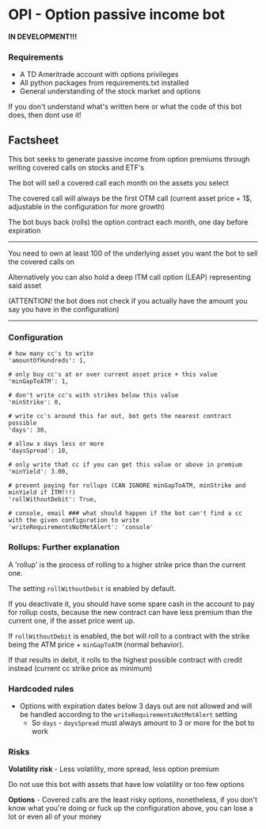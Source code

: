 # OPI - Option passive income bot

**IN DEVELOPMENT!!!**

### Requirements

- A TD Ameritrade account with options privileges
- All python packages from requirements.txt installed
- General understanding of the stock market and options

If you don't understand what's written here or what the code of this bot does, then dont use it!

## Factsheet

This bot seeks to generate passive income from option premiums through writing covered calls on stocks and ETF's

The bot will sell a covered call each month on the assets you select

The covered call will always be the first OTM call (current asset price + 1$, adjustable in the configuration for more growth)

The bot buys back (rolls) the option contract each month, one day before expiration

---

You need to own at least 100 of the underlying asset you want the bot to sell the covered calls on

Alternatively you can also hold a deep ITM call option (LEAP) representing said asset

(ATTENTION! the bot does not check if you actually have the amount you say you have in the configuration)

---

### Configuration

    # how many cc's to write
    'amountOfHundreds': 1,

    # only buy cc's at or over current asset price + this value
    'minGapToATM': 1,

    # don't write cc's with strikes below this value
    'minStrike': 0,

    # write cc's around this far out, bot gets the nearest contract possible
    'days': 30,

    # allow x days less or more
    'daysSpread': 10,

    # only write that cc if you can get this value or above in premium
    'minYield': 3.00,

    # prevent paying for rollups (CAN IGNORE minGapToATM, minStrike and minYield if ITM!!!)
    'rollWithoutDebit': True,

    # console, email ### what should happen if the bot can't find a cc with the given configuration to write
    'writeRequirementsNotMetAlert': 'console'

### Rollups: Further explanation

A 'rollup' is the process of rolling to a higher strike price than the current one.

The setting `rollWithoutDebit` is enabled by default.

If you deactivate it, you should have some spare cash in the account to pay for rollup costs, because the new contract can have less premium than the current one,
if the asset price went up.

If `rollWithoutDebit` is enabled, the bot will roll to a contract with the strike being the ATM price + `minGapToATM` (normal behavior).

If that results in debit, it rolls to the highest possible contract with credit instead (current cc strike price as minimum)

### Hardcoded rules

- Options with expiration dates below 3 days out are not allowed and will be handled according to the `writeRequirementsNotMetAlert` setting
    - So `days` - `daysSpread` must always amount to 3 or more for the bot to work

### Risks

**Volatility risk** - Less volatility, more spread, less option premium

Do not use this bot with assets that have low volatility or too few options

**Options** - Covered calls are the least risky options, nonetheless, if you don't know what you're doing or fuck up the configuration above, you can lose a lot or even all of your money
